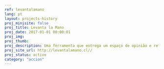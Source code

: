 ```yaml
---
ref: levantalamano
lang: pt
layout: projects-history
proj_minisite: false
proj_title: Levanta la Mano
proj_date: 2017-01-01 00:00:01
proj_img: 
proj_thumb: 
proj_description: Uma ferramenta que entrega um espaço de opinião e reflexão para crianças e adolescentes por meio de uma metodologia que discute os problemas vividos em seus contextos locais e nacionais, construindo colaborativamente propostas de solução dos mesmos.
proj_site_url: http://levantalamano.cl//
proj_status: activo
category: "accion"
---
```

